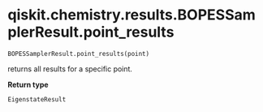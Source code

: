 # qiskit.chemistry.results.BOPESSamplerResult.point\_results

`BOPESSamplerResult.point_results(point)`

returns all results for a specific point.

**Return type**

`EigenstateResult`

